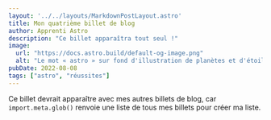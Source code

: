 ```yaml
---
layout: '../../layouts/MarkdownPostLayout.astro'
title: Mon quatrième billet de blog
author: Apprenti Astro
description: "Ce billet apparaîtra tout seul !"
image:
  url: "https://docs.astro.build/default-og-image.png"
  alt: "Le mot « astro » sur fond d'illustration de planètes et d'étoiles."
pubDate: 2022-08-08
tags: ["astro", "réussites"]
---
```

<html lang="en">
  <head>
    <meta charset="utf-8" />
    <link rel="icon" type="image/svg+xml" href="/favicon.svg" />
    <meta name="viewport" content="width=device-width" />
    <meta name="generator" content={Astro.generator} />
    <title>Mon troisième article de blog</title>
  </head>
  <body>

Ce billet devrait apparaître avec mes autres billets de blog, car `import.meta.glob()` renvoie une liste de tous mes billets pour créer ma liste.

</body>
</html>
